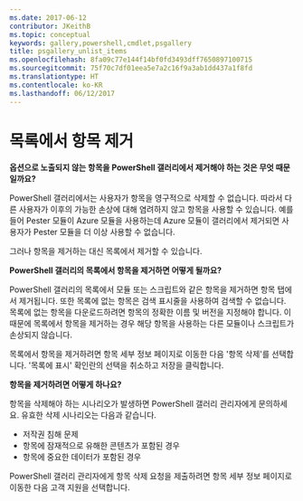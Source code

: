 ```yaml
---
ms.date: 2017-06-12
contributor: JKeithB
ms.topic: conceptual
keywords: gallery,powershell,cmdlet,psgallery
title: psgallery_unlist_items
ms.openlocfilehash: 8fa09c77e144f14bf0fd3493dff7650897100715
ms.sourcegitcommit: 75f70c7df01eea5e7a2c16f9a3ab1dd437a1f8fd
ms.translationtype: HT
ms.contentlocale: ko-KR
ms.lasthandoff: 06/12/2017
---
```

<a id="unlisting-items" class="xliff"></a>
# 목록에서 항목 제거

**옵션으로 노출되지 않는 항목을 PowerShell 갤러리에서 제거해야 하는 것은 무엇 때문일까요?**

PowerShell 갤러리에서는 사용자가 항목을 영구적으로 삭제할 수 없습니다. 따라서 다른 사용자가 이후의 가능한 손상에 대해 염려하지 않고 항목을 사용할 수 있습니다. 예를 들어 Pester 모듈이 Azure 모듈을 사용하는데 Azure 모듈이 갤러리에서 제거되면 사용자가 Pester 모듈을 더 이상 사용할 수 없습니다.

그러나 항목을 제거하는 대신 목록에서 제거할 수 있습니다.

**PowerShell 갤러리의 목록에서 항목을 제거하면 어떻게 될까요?**

PowerShell 갤러리의 목록에서 모듈 또는 스크립트와 같은 항목을 제거하면 항목 탭에서 제거됩니다.
또한 목록에 없는 항목은 검색 표시줄을 사용하여 검색할 수 없습니다.
목록에 없는 항목을 다운로드하려면 항목의 정확한 이름 및 버전을 지정해야 합니다.
이 때문에 목록에서 항목을 제거하는 경우 해당 항목을 사용하는 다른 모듈이나 스크립트가 손상되지 않습니다.

목록에서 항목을 제거하려면 항목 세부 정보 페이지로 이동한 다음 '항목 삭제'를 선택합니다. '목록에 표시' 확인란의 선택을 취소하고 저장을 클릭합니다.

**항목을 제거하려면 어떻게 하나요?**

항목을 삭제해야 하는 시나리오가 발생하면 PowerShell 갤러리 관리자에게 문의하세요.
유효한 삭제 시나리오는 다음과 같습니다.
- 저작권 침해 문제
- 항목에 잠재적으로 유해한 콘텐츠가 포함된 경우
- 항목에 중요한 데이터가 포함된 경우

PowerShell 갤러리 관리자에게 항목 삭제 요청을 제출하려면 항목 세부 정보 페이지로 이동한 다음 고객 지원을 선택합니다.  


